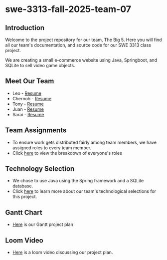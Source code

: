 # swe-3313-fall-2025-team-07
  
## Introduction
Welcome to the project repository for our team, The Big 5. Here you will find all our team's documentation, and source code for our SWE 3313 class project.
  
We are creating a small e-commerce website using Java, Springboot, and SQLite to sell video game objects.
  
## Meet Our Team
- Leo - [Resume](project-plan/resumes/Leo_Resume.md)
- Chernoh - [Resume](project-plan/resumes/Chernoh_Resume.md)
- Tony - [Resume](project-plan/resumes/Tony_Resume.md)
- Juan - [Resume](project-plan/resumes/Juan_Resume.md)
- Sarai - [Resume](project-plan/resumes/Sarai_Resume.md)
  
## Team Assignments
- To ensure work gets distributed fairly among team members, we have assigned roles to every team member.
- Click [here](project-plan/team-assignments/README.md) to view the breakdown of everyone's roles
  
## Technology Selection
- We chose to use Java using the Spring framework and a SQLite database.
- Click [here](project-plan/technology-selection/README.md) to learn more about our team's technological selections for this project.
  
## Gantt Chart
- [Here](project-plan/README.md) is our Gantt project plan

## Loom Video
- [Here](https://www.loom.com/share/dfe56252be7b4029b071bb575946e3a4?sid=7e8f3d44-9917-48c9-8fc9-e8e250792e1b) is a loom video discussing our project plan. 